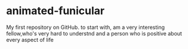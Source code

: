 # animated-funicular
My first repository on GitHub.
to start with, am a very interesting fellow,who's very hard to understnd and a person who is positive about every aspect of life
